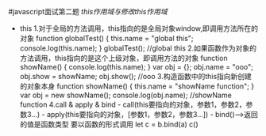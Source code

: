 #javascript面试第二题
*this作用域与修改this作用域*
- this
    1.对于全局的方法调用，this指向的是全局对象window,即调用方法所在的对象
        function globalTest() {
            this.name = "global this";
            console.log(this.name);
        }
        globalTest(); //global this
    2.如果函数作为对象的方法调用，this指向的是这个上级对象，即调用方法的对象
        function showName() {
            console.log(this.name);
        }
        var obj = {};
        obj.name = "ooo";
        obj.show = showName;
        obj.show(); //ooo
    3.构造函数中的this指向新创建的对象本身
        function showName() {
            this.name = "showName function";
        }
        var obj = new showName();
        console.log(obj.name); //showName function
    4.call & apply & bind
        - call(this要指向的对象，参数1，参数2，参数3...)
        - apply(this要指向的对象，[参数1，参数2，参数3...])
        - bind()——>返回的值是函数类型 要以函数的形式调用
            let c = b.bind(a)
            c()